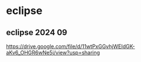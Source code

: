 # eclipse

## eclipse 2024 09
https://drive.google.com/file/d/11wtPxGGvhjWEIdGK-aKv6_OHGR6wNe5j/view?usp=sharing
